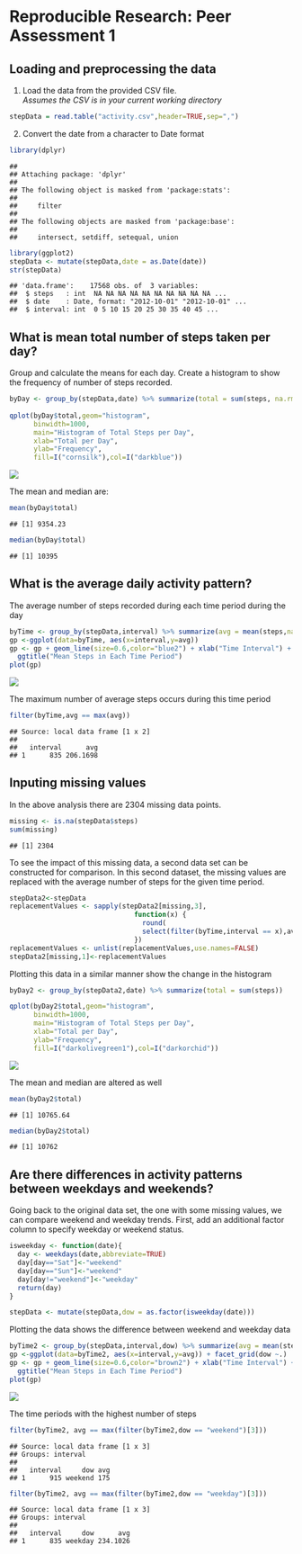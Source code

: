 # Reproducible Research: Peer Assessment 1


## Loading and preprocessing the data
1. Load the data from the provided CSV file.   
_Assumes the CSV is in your current working directory_

```r
stepData = read.table("activity.csv",header=TRUE,sep=",")
```
2. Convert the date from a character to Date format

```r
library(dplyr)
```

```
## 
## Attaching package: 'dplyr'
## 
## The following object is masked from 'package:stats':
## 
##     filter
## 
## The following objects are masked from 'package:base':
## 
##     intersect, setdiff, setequal, union
```

```r
library(ggplot2)
stepData <- mutate(stepData,date = as.Date(date))
str(stepData)
```

```
## 'data.frame':	17568 obs. of  3 variables:
##  $ steps   : int  NA NA NA NA NA NA NA NA NA NA ...
##  $ date    : Date, format: "2012-10-01" "2012-10-01" ...
##  $ interval: int  0 5 10 15 20 25 30 35 40 45 ...
```

## What is mean total number of steps taken per day?
Group and calculate the means for each day. Create a histogram to show the frequency of number of steps recorded.

```r
byDay <- group_by(stepData,date) %>% summarize(total = sum(steps, na.rm=TRUE))
                                          
qplot(byDay$total,geom="histogram",
      binwidth=1000,
      main="Histogram of Total Steps per Day",
      xlab="Total per Day",
      ylab="Frequency",
      fill=I("cornsilk"),col=I("darkblue"))
```

![](./PA1_template_files/figure-html/unnamed-chunk-3-1.png) 
  

The mean and median are:

```r
mean(byDay$total)
```

```
## [1] 9354.23
```

```r
median(byDay$total)
```

```
## [1] 10395
```

## What is the average daily activity pattern?
The average number of steps recorded during each time period during the day

```r
byTime <- group_by(stepData,interval) %>% summarize(avg = mean(steps,na.rm=TRUE))
gp <-ggplot(data=byTime, aes(x=interval,y=avg))
gp <- gp + geom_line(size=0.6,color="blue2") + xlab("Time Interval") + ylab("Mean Number of Steps") +
  ggtitle("Mean Steps in Each Time Period")
plot(gp)
```

![](./PA1_template_files/figure-html/unnamed-chunk-5-1.png) 


The maximum number of average steps occurs during this time period

```r
filter(byTime,avg == max(avg))
```

```
## Source: local data frame [1 x 2]
## 
##   interval      avg
## 1      835 206.1698
```

## Inputing missing values
In the above analysis there are 2304 missing data points. 

```r
missing <- is.na(stepData$steps)
sum(missing)
```

```
## [1] 2304
```
To see the impact of this missing data, a second data set can be constructed for comparison. In this second dataset, the missing values are replaced with the average number of steps for the given time period.

```r
stepData2<-stepData
replacementValues <- sapply(stepData2[missing,3],
                               function(x) {
                                 round(
                                 select(filter(byTime,interval == x),avg))
                               })
replacementValues <- unlist(replacementValues,use.names=FALSE)
stepData2[missing,1]<-replacementValues
```
  Plotting this data in a similar manner show the change in the histogram

```r
byDay2 <- group_by(stepData2,date) %>% summarize(total = sum(steps))

qplot(byDay2$total,geom="histogram",
      binwidth=1000,
      main="Histogram of Total Steps per Day",
      xlab="Total per Day",
      ylab="Frequency",
      fill=I("darkolivegreen1"),col=I("darkorchid"))
```

![](./PA1_template_files/figure-html/unnamed-chunk-9-1.png) 


The mean and median are altered as well

```r
mean(byDay2$total)
```

```
## [1] 10765.64
```

```r
median(byDay2$total)
```

```
## [1] 10762
```

## Are there differences in activity patterns between weekdays and weekends?
Going back to the original data set, the one with some missing values, we can compare weekend and weekday trends. First, add an additional factor column to specify weekday or weekend status.

```r
isweekday <- function(date){
  day <- weekdays(date,abbreviate=TRUE)
  day[day=="Sat"]<-"weekend"
  day[day=="Sun"]<-"weekend"
  day[day!="weekend"]<-"weekday"
  return(day)
}

stepData <- mutate(stepData,dow = as.factor(isweekday(date)))
```


Plotting the data shows the difference between weekend and weekday data

```r
byTime2 <- group_by(stepData,interval,dow) %>% summarize(avg = mean(steps,na.rm=TRUE))
gp <-ggplot(data=byTime2, aes(x=interval,y=avg)) + facet_grid(dow ~.)
gp <- gp + geom_line(size=0.6,color="brown2") + xlab("Time Interval") + ylab("Mean Number of Steps") +
  ggtitle("Mean Steps in Each Time Period")
plot(gp)
```

![](./PA1_template_files/figure-html/unnamed-chunk-12-1.png) 


The time periods with the highest number of steps

```r
filter(byTime2, avg == max(filter(byTime2,dow == "weekend")[3]))
```

```
## Source: local data frame [1 x 3]
## Groups: interval
## 
##   interval     dow avg
## 1      915 weekend 175
```

```r
filter(byTime2, avg == max(filter(byTime2,dow == "weekday")[3]))
```

```
## Source: local data frame [1 x 3]
## Groups: interval
## 
##   interval     dow      avg
## 1      835 weekday 234.1026
```

